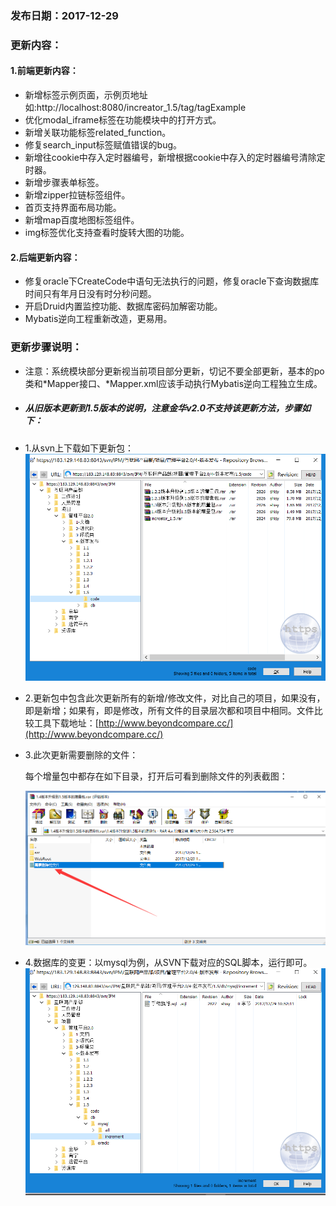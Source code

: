 ### 发布日期：2017-12-29

### 更新内容：

#### 1.前端更新内容：

* 新增标签示例页面，示例页地址如:http://localhost:8080/increator_1.5/tag/tagExample
* 优化modal\_iframe标签在功能模块中的打开方式。
* 新增关联功能标签related\_function。
* 修复search\_input标签赋值错误的bug。
* 新增往cookie中存入定时器编号，新增根据cookie中存入的定时器编号清除定时器。
* 新增步骤表单标签。
* 新增zipper拉链标签组件。
* 首页支持界面布局功能。
* 新增map百度地图标签组件。
* img标签优化支持查看时旋转大图的功能。

#### 2.后端更新内容：

* 修复oracle下CreateCode中语句无法执行的问题，修复oracle下查询数据库时间只有年月日没有时分秒问题。
* 开启Druid内置监控功能、数据库密码加解密功能。
* Mybatis逆向工程重新改造，更易用。

### 更新步骤说明：

* 注意：系统模块部分更新视当前项目部分更新，切记不要全部更新，基本的po类和\*Mapper接口、\*Mapper.xml应该手动执行Mybatis逆向工程独立生成。
* ##### 从旧版本更新到1.5版本的说明，注意金华v2.0不支持该更新方法，步骤如下：
* 1.从svn上下载如下更新包：  
  ![](/assets/V1.5-1.png)
* 2.更新包中包含此次更新所有的新增/修改文件，对比自己的项目，如果没有，即是新增；如果有，即是修改，所有文件的目录层次都和项目中相同。文件比较工具下载地址：[http://www.beyondcompare.cc/](http://www.beyondcompare.cc/)

* 3.此次更新需要删除的文件：

  每个增量包中都存在如下目录，打开后可看到删除文件的列表截图：

  ![](/assets/V1.5-2.png)

* 4.数据库的变更：以mysql为例，从SVN下载对应的SQL脚本，运行即可。  
  ![](/assets/V1.5-3.png)



